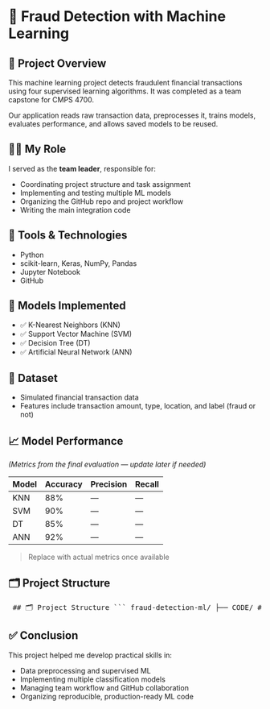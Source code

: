 # 🧠 Fraud Detection with Machine Learning

## 📌 Project Overview
This machine learning project detects fraudulent financial transactions using four supervised learning algorithms. It was completed as a team capstone for CMPS 4700.

Our application reads raw transaction data, preprocesses it, trains models, evaluates performance, and allows saved models to be reused.

## 🧑‍💻 My Role
I served as the **team leader**, responsible for:
- Coordinating project structure and task assignment
- Implementing and testing multiple ML models
- Organizing the GitHub repo and project workflow
- Writing the main integration code

## 🧰 Tools & Technologies
- Python
- scikit-learn, Keras, NumPy, Pandas
- Jupyter Notebook
- GitHub

## 🧪 Models Implemented
- ✅ K-Nearest Neighbors (KNN)
- ✅ Support Vector Machine (SVM)
- ✅ Decision Tree (DT)
- ✅ Artificial Neural Network (ANN)

## 📂 Dataset
- Simulated financial transaction data
- Features include transaction amount, type, location, and label (fraud or not)

## 📈 Model Performance
*(Metrics from the final evaluation — update later if needed)*

| Model | Accuracy | Precision | Recall |
|-------|----------|-----------|--------|
| KNN   | 88%      | —         | —      |
| SVM   | 90%      | —         | —      |
| DT    | 85%      | —         | —      |
| ANN   | 92%      | —         | —      |

> Replace with actual metrics once available

## 🗂 Project Structure

<pre> ## 🗂 Project Structure ``` fraud-detection-ml/ ├── CODE/ # Main ML code (model training, testing, etc.) ├── INPUT/ # Raw and processed training/testing data ├── MODEL/ # Saved model parameters ├── OUTPUT/ # Prediction results and evaluations ├── DOC/ # Final report and presentation ├── OTHER/ # Additional resources ├── main.py # Application entry point └── README.md ``` </pre>



## ✅ Conclusion
This project helped me develop practical skills in:
- Data preprocessing and supervised ML
- Implementing multiple classification models
- Managing team workflow and GitHub collaboration
- Organizing reproducible, production-ready ML code
